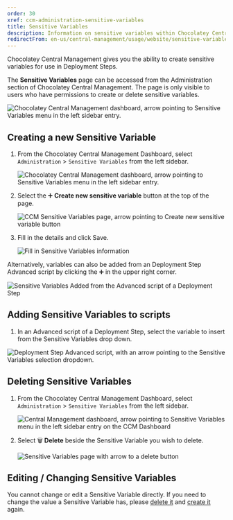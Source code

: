 ```yaml
---
order: 30
xref: ccm-administration-sensitive-variables
title: Sensitive Variables
description: Information on sensitive variables within Chocolatey Central Management
redirectFrom: en-us/central-management/usage/website/sensitive-variables
---
```


Chocolatey Central Management gives you the ability to create sensitive variables for use in Deployment Steps.

The **Sensitive Variables** page can be accessed from the Administration section of Chocolatey Central Management. The page is only visible to users who have permissions to create or delete sensitive variables.

![Chocolatey Central Management dashboard, arrow pointing to Sensitive Variables menu in the left sidebar entry.](/images/ccm-playwright/dashboard/left-menu-nested-sensitive-variables.png)

## Creating a new Sensitive Variable

1. From the Chocolatey Central Management Dashboard, select `Administration` > `Sensitive Variables` from the left sidebar.

    ![Chocolatey Central Management dashboard, arrow pointing to Sensitive Variables menu in the left sidebar entry.](/images/ccm-playwright/dashboard/left-menu-nested-sensitive-variables.png)
1. Select the :heavy_plus_sign: **Create new sensitive variable** button at the top of the page.

    ![CCM Sensitive Variables page, arrow pointing to Create new sensitive variable button](/images/ccm-playwright/administration/sensitive-variables/button-create-new-sensitive-variable.png)
1. Fill in the details and click Save.

    ![Fill in Sensitive Variables information](/images/ccm-playwright/administration/sensitive-variables/modal-new-sensitive-variable.png)

Alternatively, variables can also be added from an Deployment Step Advanced script by clicking the :heavy_plus_sign: in the upper right corner.

![Sensitive Variables Added from the Advanced script of a Deployment Step](/images/ccm-playwright/deployment-plans/edit/modal-step-button-create-sensitive-variable.png)

## Adding Sensitive Variables to scripts

<?! Include "../../../../../shared/sensitive-variables-note.txt" /?>

1. In an Advanced script of a Deployment Step, select the variable to insert from the Sensitive Variables drop down.

![Deployment Step Advanced script, with an arrow pointing to the Sensitive Variables selection dropdown.](/images/ccm-playwright/deployment-plans/edit/modal-step-advanced-command-select-sensitive-variable.png)

## Deleting Sensitive Variables

1. From the Chocolatey Central Management Dashboard, select `Administration` > `Sensitive Variables` from the left sidebar.

    ![Central Management dashboard, arrow pointing to Sensitive Variables menu in the left sidebar entry on the CCM Dashboard](/images/ccm-playwright/dashboard/left-menu-nested-sensitive-variables.png)
1. Select :wastebasket: **Delete** beside the Sensitive Variable you wish to delete.

    ![Sensitive Variables page with arrow to a delete button](/images/ccm-playwright/administration/sensitive-variables/button-quick-action-delete.png)

## Editing / Changing Sensitive Variables

You cannot change or edit a Sensitive Variable directly. If you need to change the value a Sensitive Variable has, please [delete it](#deleting-sensitive-variables) and [create it](#creating-a-new-sensitive-variable) again.
